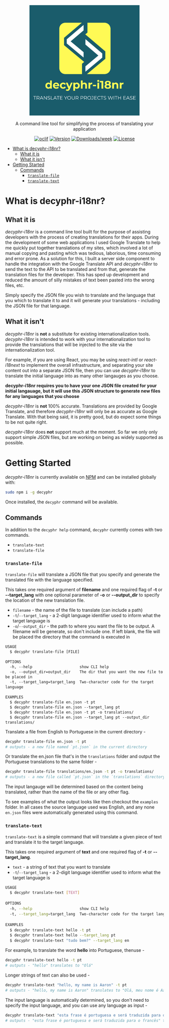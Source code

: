 <div style="text-align:center">
  <img src="assets/i18nr.png" width="350"/>


  A command line tool for simplifying the process of translating your application

  [![oclif](https://img.shields.io/badge/cli-oclif-brightgreen.svg)](https://oclif.io)
  [![Version](https://img.shields.io/npm/v/decyphr.svg)](https://npmjs.org/package/decyphr)
  [![Downloads/week](https://img.shields.io/npm/dw/decyphr.svg)](https://npmjs.org/package/decyphr)
  [![License](https://img.shields.io/npm/l/decyphr.svg)](https://github.com/decyphr-net/cli/blob/master/package.json)
</div>

- [What is decyphr-i18nr?](#what-is-decyphr-i18nr)
  - [What it is](#what-it-is)
  - [What it isn't](#what-it-isnt)
- [Getting Started](#getting-started)
  - [Commands](#commands)
    - [`translate-file`](#translate-file)
    - [`translate-text`](#translate-text)

# What is decyphr-i18nr?

## What it is

*decyphr-i18nr* is a command line tool built for the purpose of assisting developers with the process of creating translations for their apps.
During the development of some web applications I used Google Translate to help me quickly put together translations of my sites, which involved a lot of manual copying and pasting which was tedious, laborious, time consuming and error prone. As a solution for this, I built a server side component to handle the integration with the Google Translate API and *decyphr-i18nr* to send the text to the API to be translated and from that, generate the translation files for the developer. This has sped up development and reduced the amount of silly mistakes of text been pasted into the wrong files, etc.

Simply specify the JSON file you wish to translate and the language that you which to translate it to and it will generate your translations - including the JSON file for that language.

## What it isn't

*decyphr-i18nr* is **not** a substitute for existing internationalization tools. *decyphr-i18nr* is intended to work with your internationalization tool to provide the translations that will be injected to the site via the internationalization tool.

For example, if you are using React, you may be using *react-intl* or *react-i18next* to implement the overall infrastructure, and separating your site content out into a separate JSON file, then you can use *decyphr-i18nr* to translate the initial language into as many other langauges as you choose.

**decyphr-i18nr requires you to have your one JSON file created for your initial langauage, but it will use this JSON structure to generate new files for any languages that you choose**

*decyphr-i18nr* is **not** 100% accurate. Translations are provided by Google Translate, and therefore *decyphr-i18nr* will only be as accurate as Google Translate. With that being said, it is pretty good, but do expect some things to be not quite right.

*decyphr-i18nr* does **not** support much at the moment. So far we only only support simple JSON files, but are working on being as widely supported as possible.

# Getting Started

*decyphr-i18nr* is currently available on [NPM](https://www.npmjs.com/package/decyphr) and can be installed globally with:

```bash
sudo npm i -g decyphr
```

Once installed, the `decyphr` command will be available.

## Commands
In addition to the `decyphr help` command, `decyphr` currently comes with two commands.
- `translate-text`
- `translate-file`

### `translate-file`
`translate-file` will translate a JSON file that you specify and generate the translated file with the language specified.

This takes one required argument of **filename** and one required flag of **-t** or **--target_lang** with one optional parameter of **-o** or **--output_dir** to specify the location of the new translation file.
- `filename` - the name of the file to translate (can include a path)
- `-t`/`--target_lang` - a 2-digit language identifier used to inform what the target language is
- `-o`/`--output_dir` - the path to where you want the file to be output. A filename will be generate, so don't include one. If left blank, the file will be placed the directory that the command is executed in

```
USAGE
  $ decyphr translate-file [FILE]

OPTIONS
  -h, --help                     show CLI help
  -o, --output_dir=output_dir    The dir that you want the new file to be placed in
  -t, --target_lang=target_lang  Two-character code for the target language

EXAMPLES
  $ decyphr translate-file en.json -t pt
  $ decyphr translate-file en.json --target_lang pt
  $ decyphr translate-file en.json -t pt -o translations/
  $ decyphr translate-file en.json --target_lang pt --output_dir translations/
```

Translate a file from English to Portuguese in the current directory -
```bash
decyphr translate-file en.json -t pt
# outputs - a new file named `pt.json` in the current directory
```

Or translate the en.json file that's in the `translations` folder and output the Portuguese translations to the same folder -
```bash
decyphr translate-file translations/en.json -t pt -o translations/
# outputs - a new file called `pt.json` in the `translations` directory
```

The input langauge will be determined based on the content being translated, rather than the name of the file or any other flag.

To see examples of what the output looks like then checkout the `examples` folder. In all cases the source language used was English, and any none `en.json` files were automatically generated using this command.


### `translate-text`
`translate-text` is a simple command that will translate a given piece of text and translate it to the target language.

This takes one required argument of **text** and one required flag of **-t** or **--target_lang**.
- `text` - a string of text that you want to translate
- `-t`/`--target_lang` - a 2-digit language identifier used to inform what the target language is

```bash
USAGE
  $ decyphr translate-text [TEXT]

OPTIONS
  -h, --help                     show CLI help
  -t, --target_lang=target_lang  Two-character code for the target language

EXAMPLES
  $ decyphr translate-text hello -t pt
  $ decyphr translate-text hello --target_lang pt
  $ decyphr translate-text "tudo bem?" --target_lang en
```

For example, to translate the word **hello** into Portuguese, thenuse -
```bash
decyphr translate-text hello -t pt
# outputs - "hello" translates to "Olá"
```

Longer strings of text can also be used -
```bash
decyphr translate-text "hello, my name is Aaron" -t pt
# outputs - "hello, my name is Aaron" translates to "Olá, meu nome é Aaron"
```

The input language is automatically determined, so you don't need to specify the input language, and you can use any language as input -
```bash
decyphr translate-text "esta frase é portuguesa e será traduzida para o francês" -t fr
# outputs - "esta frase é portuguesa e será traduzida para o francês" translates to "cette phrase est portugaise et sera traduite en français"
```


